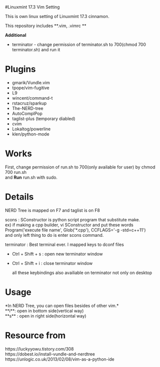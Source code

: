 #Linuxmint 17.3 Vim Setting

This is own linux setting of Linuxmint 17.3 cinnamon. 

This repository includes **.vim, .vimrc **

**Additional** 
 * terminator - change permission of terminator.sh to 700(chmod 700 terminator.sh) and run it

<h1>Plugins</h1>

* gmarik/Vundle.vim
* tpope/vim-fugitive
* L9
* wincent/command-t
* rstacruz/sparkup
* The-NERD-tree
* AutoComplPop
* taglist-plus (temporary diabled)
* cvim
* Lokaltog/powerline
* klen/python-mode

<h1>Works</h1>

First, change permission of run.sh to 700(only available for user) by chmod 700 run.sh</br>
and **Run** run.sh with sudo.

<h1>Details</h1>
NERD Tree is mapped on F7 and taglist is on F8

scons : SConstructor is python script program that substitute make.</br>
		ex) if making a cpp builder, vi SConstructor and put these words</br>
			Program('execute file name', Glob('*.cpp'), CCFLAGS='-g -std=c++11')</br>
			and only left thing to do is enter scons command.</br>

terminator : Best terminal ever. I mapped keys to dconf files</br>
 * Ctrl + Shift + s : open new terminator window
 * Ctrl + Shift + i : close terminator window</br>

	all these keybindings also availiable on terminator not only on desktop

<h1>Usage</h1>
*In NERD Tree, you can open files besides of other vim.*</br>
**i**: open in bottom side(vertical way)</br>
**s** : open in right side(horizontal way)</br>

<h1>Resource from</h1>
https://luckyyowu.tistory.com/308</br>
https://dobest.io/install-vundle-and-nerdtree</br>
https://unlogic.co.uk/2013/02/08/vim-as-a-python-ide</br>
